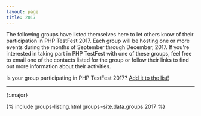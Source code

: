 ```yaml
---
layout: page
title: 2017
---
```


<!--
STOP! Do not edit this file to add your group to it!

Find the YAML file for the the current year in `docs/_data/groups` and add your
group to the list there.
-->

The following groups have listed themselves here to let others know of their participation in PHP TestFest 2017. Each group will be hosting one or more events during the months of September through December, 2017. If you're interested in taking part in PHP TestFest with one of these groups, feel free to email one of the contacts listed for the group or follow their links to find out more information about their activities.

Is your group participating in PHP TestFest 2017? [Add it to the list!](https://github.com/phpcommunity/phptestfest.org/edit/master/docs/_data/groups/2017.yml)

---
{:.major}

{% include groups-listing.html groups=site.data.groups.2017 %}

